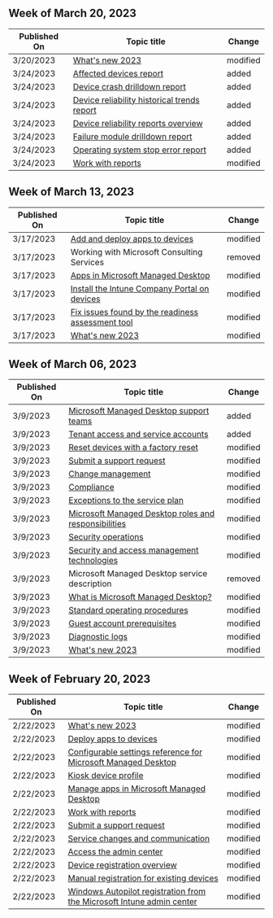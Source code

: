 <!-- This file is generated automatically each week. Changes made to this file will be overwritten.-->



## Week of March 20, 2023


| Published On |Topic title | Change |
|------|------------|--------|
| 3/20/2023 | [What's new 2023](/managed-desktop/whats-new/whats-new-2023) | modified |
| 3/24/2023 | [Affected devices report](/managed-desktop/operate/affected-devices-report) | added |
| 3/24/2023 | [Device crash drilldown report](/managed-desktop/operate/device-crash-drilldown-report) | added |
| 3/24/2023 | [Device reliability historical trends report](/managed-desktop/operate/device-reliability-historical-trends-report) | added |
| 3/24/2023 | [Device reliability reports overview](/managed-desktop/operate/device-reliability-reports-overview) | added |
| 3/24/2023 | [Failure module drilldown report](/managed-desktop/operate/failure-module-drilldown-report) | added |
| 3/24/2023 | [Operating system stop error report](/managed-desktop/operate/operating-system-stop-error-report) | added |
| 3/24/2023 | [Work with reports](/managed-desktop/operate/reports) | modified |


## Week of March 13, 2023


| Published On |Topic title | Change |
|------|------------|--------|
| 3/17/2023 | [Add and deploy apps to devices](/managed-desktop/deploy/deploy-apps) | modified |
| 3/17/2023 | Working with Microsoft Consulting Services | removed |
| 3/17/2023 | [Apps in Microsoft Managed Desktop](/managed-desktop/prepare/apps) | modified |
| 3/17/2023 | [Install the Intune Company Portal on devices](/managed-desktop/prepare/company-portal) | modified |
| 3/17/2023 | [Fix issues found by the readiness assessment tool](/managed-desktop/prepare/readiness-assessment-fix) | modified |
| 3/17/2023 | [What's new 2023](/managed-desktop/whats-new/whats-new-2023) | modified |


## Week of March 06, 2023


| Published On |Topic title | Change |
|------|------------|--------|
| 3/9/2023 | [Microsoft Managed Desktop support teams](/managed-desktop/overview/support-teams) | added |
| 3/9/2023 | [Tenant access and service accounts](/managed-desktop/overview/tenant-access) | added |
| 3/9/2023 | [Reset devices with a factory reset](/managed-desktop/operate/reset-devices-factory) | modified |
| 3/9/2023 | [Submit a support request](/managed-desktop/operate/support-request) | modified |
| 3/9/2023 | [Change management](/managed-desktop/overview/change-management) | modified |
| 3/9/2023 | [Compliance](/managed-desktop/overview/compliance) | modified |
| 3/9/2023 | [Exceptions to the service plan](/managed-desktop/overview/exceptions-to-service-plan) | modified |
| 3/9/2023 | [Microsoft Managed Desktop roles and responsibilities](/managed-desktop/overview/roles-and-responsibilities) | modified |
| 3/9/2023 | [Security operations](/managed-desktop/overview/security-operations) | modified |
| 3/9/2023 | [Security and access management technologies](/managed-desktop/overview/security-technologies) | modified |
| 3/9/2023 | Microsoft Managed Desktop service description | removed |
| 3/9/2023 | [What is Microsoft Managed Desktop?](/managed-desktop/overview/service-plan) | modified |
| 3/9/2023 | [Standard operating procedures](/managed-desktop/overview/standard-operating-procedures) | modified |
| 3/9/2023 | [Guest account prerequisites](/managed-desktop/prepare/guest-accounts) | modified |
| 3/9/2023 | [Diagnostic logs](/managed-desktop/references/diagnostic-logs) | modified |
| 3/9/2023 | [What's new 2023](/managed-desktop/whats-new/whats-new-2023) | modified |


## Week of February 20, 2023


| Published On |Topic title | Change |
|------|------------|--------|
| 2/22/2023 | [What's new 2023](/managed-desktop/whats-new/whats-new-2023) | modified |
| 2/22/2023 | [Deploy apps to devices](/managed-desktop/deploy/deploy-apps) | modified |
| 2/22/2023 | [Configurable settings reference for Microsoft Managed Desktop](/managed-desktop/operate/config-setting-ref) | modified |
| 2/22/2023 | [Kiosk device profile](/managed-desktop/operate/kiosk-device-profile) | modified |
| 2/22/2023 | [Manage apps in Microsoft Managed Desktop](/managed-desktop/operate/manage-apps) | modified |
| 2/22/2023 | [Work with reports](/managed-desktop/operate/reports) | modified |
| 2/22/2023 | [Submit a support request](/managed-desktop/operate/support-request) | modified |
| 2/22/2023 | [Service changes and communication](/managed-desktop/overview/service-changes-communication) | modified |
| 2/22/2023 | [Access the admin center](/managed-desktop/prepare/access-admin-center) | modified |
| 2/22/2023 | [Device registration overview](/managed-desktop/prepare/device-registration-overview) | modified |
| 2/22/2023 | [Manual registration for existing devices](/managed-desktop/prepare/manual-registration-existing-devices) | modified |
| 2/22/2023 | [Windows Autopilot registration from the Microsoft Intune admin center](/managed-desktop/prepare/windows-autopilot-registration) | modified |
